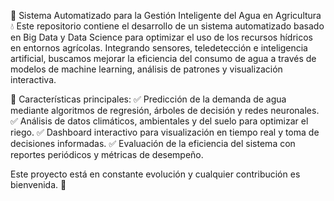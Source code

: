 🌿 Sistema Automatizado para la Gestión Inteligente del Agua en Agricultura 💧
Este repositorio contiene el desarrollo de un sistema automatizado basado en Big Data y Data Science para optimizar el uso de los recursos hídricos en entornos agrícolas. Integrando sensores, teledetección e inteligencia artificial, buscamos mejorar la eficiencia del consumo de agua a través de modelos de machine learning, análisis de patrones y visualización interactiva.

📌 Características principales:
✅ Predicción de la demanda de agua mediante algoritmos de regresión, árboles de decisión y redes neuronales.
✅ Análisis de datos climáticos, ambientales y del suelo para optimizar el riego.
✅ Dashboard interactivo para visualización en tiempo real y toma de decisiones informadas.
✅ Evaluación de la eficiencia del sistema con reportes periódicos y métricas de desempeño.

Este proyecto está en constante evolución y cualquier contribución es bienvenida. 🚀
